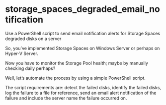 # storage_spaces_degraded_email_notification
Use a PowerShell script to send email notification alerts for Storage Spaces degraded disks on a server


So, you’ve implemented Storage Spaces on Windows Server or perhaps on Hyper-V Server.

Now you have to monitor the Storage Pool health; maybe by manually checking daily perhaps?

Well, let’s automate the process by using a simple PowerShell script.

The script requirements are:  detect the failed disks, identify the failed disks, log the failure to a file for reference, send an email alert notification of the failure and include the server name the failure occurred on.
